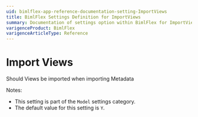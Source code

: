 ```yaml
---
uid: bimlflex-app-reference-documentation-setting-ImportViews
title: BimlFlex Settings Definition for ImportViews
summary: Documentation of settings option within BimlFlex for ImportViews
varigenceProduct: BimlFlex
varigenceArticleType: Reference
---
```


# Import Views

Should Views be imported when importing Metadata

Notes:
* This setting is part of the `Model` settings category.
* The default value for this setting is `Y`.